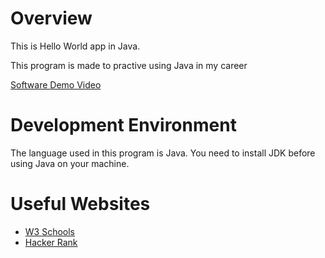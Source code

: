 # Overview

This is Hello World app in Java.

This program is made to practive using Java in my career

[Software Demo Video](https://youtu.be/h6HwHzj2Ytw)

# Development Environment

The language used in this program is Java. You need to install JDK before using Java on your machine.


# Useful Websites

* [W3 Schools](https://www.w3schools.com/java/default.asp)
* [Hacker Rank](https://www.hackerrank.com/)